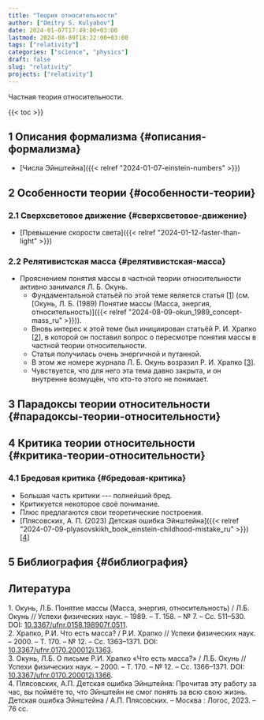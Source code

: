 ```yaml
---
title: "Теория относительности"
author: ["Dmitry S. Kulyabov"]
date: 2024-01-07T17:49:00+03:00
lastmod: 2024-08-09T18:22:00+03:00
tags: ["relativity"]
categories: ["science", "physics"]
draft: false
slug: "relativity"
projects: ["relativity"]
---
```


Частная теория относительности.

<!--more-->

{{< toc >}}


## <span class="section-num">1</span> Описания формализма {#описания-формализма}

-   [Числа Эйнштейна]({{< relref "2024-01-07-einstein-numbers" >}})


## <span class="section-num">2</span> Особенности теории {#особенности-теории}


### <span class="section-num">2.1</span> Сверхсветовое движение {#сверхсветовое-движение}

-   [Превышение скорости света]({{< relref "2024-01-12-faster-than-light" >}})


### <span class="section-num">2.2</span> Релятивистская масса {#релятивистская-масса}

-   Прояснением понятия массы в частной теории относительности активно занимался Л. Б. Окунь.
    -   Фундаментальной статьёй по этой теме является статья [<a href="#citeproc_bib_item_1">1</a>] (см. [Окунь, Л. Б. (1989) Понятие массы (Масса, энергия, относительность)]({{< relref "2024-08-09-okun_1989_concept-mass_ru" >}})).
    -   Вновь интерес к этой теме был инициирован статьёй Р. И. Храпко [<a href="#citeproc_bib_item_2">2</a>], в которой он поставил вопрос о пересмотре понятия массы в частной теории относительности.
    -   Статья получилась очень энергичной и путанной.
    -   В этом же номере журнала Л. Б. Окунь возразил Р. И. Храпко [<a href="#citeproc_bib_item_3">3</a>].
    -   Чувствуется, что для него эта тема давно закрыта, и он внутренне возмущён, что кто-то этого не понимает.


## <span class="section-num">3</span> Парадоксы теории относительности {#парадоксы-теории-относительности}


## <span class="section-num">4</span> Критика теории относительности {#критика-теории-относительности}


### <span class="section-num">4.1</span> Бредовая критика {#бредовая-критика}

-   Большая часть критики --- полнейший бред.
-   Критикуется некоторое своё понимание.
-   Плюс предлагаются свои теоретические построения.
-   [Плясовских, А. П. (2023) Детская ошибка Эйнштейна]({{< relref "2024-07-09-plyasovskikh_book_einstein-childhood-mistake_ru" >}}) [<a href="#citeproc_bib_item_4">4</a>]


## <span class="section-num">5</span> Библиография {#библиография}

## Литература

<div class="csl-bib-body">
  <div class="csl-entry"><a id="citeproc_bib_item_1"></a>1.	Окунь, Л.Б. Понятие массы (Масса, энергия, относительность) / Л.Б. Окунь // Успехи физических наук. – 1989. – Т. 158. – № 7. – Сс. 511–530. DOI: <a href="https://doi.org/10.3367/ufnr.0158.198907f.0511">10.3367/ufnr.0158.198907f.0511</a>.</div>
  <div class="csl-entry"><a id="citeproc_bib_item_2"></a>2.	Храпко, Р.И. Что есть масса? / Р.И. Храпко // Успехи физических наук. – 2000. – Т. 170. – № 12. – Сс. 1363–1371. DOI: <a href="https://doi.org/10.3367/ufnr.0170.200012i.1363">10.3367/ufnr.0170.200012i.1363</a>.</div>
  <div class="csl-entry"><a id="citeproc_bib_item_3"></a>3.	Окунь, Л.Б. О письме Р.И. Храпко «Что есть масса?» / Л.Б. Окунь // Успехи физических наук. – 2000. – Т. 170. – № 12. – Сс. 1366–1371. DOI: <a href="https://doi.org/10.3367/ufnr.0170.200012j.1366">10.3367/ufnr.0170.200012j.1366</a>.</div>
  <div class="csl-entry"><a id="citeproc_bib_item_4"></a>4.	Плясовских, А.П. Детская ошибка Эйнштейна: Прочитав эту работу за час, вы поймёте то, что Эйнштейн не смог понять за всю свою жизнь. Детская ошибка Эйнштейна / А.П. Плясовских. – Москва : Логос, 2023. – 76 сс.</div>
</div>
